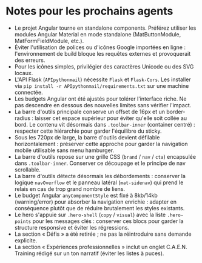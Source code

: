 # Notes pour les prochains agents

- Le projet Angular tourne en standalone components. Préférez utiliser les modules Angular Material en mode standalone (MatButtonModule, MatFormFieldModule, etc.).
- Éviter l'utilisation de polices ou d'icônes Google importées en ligne : l'environnement de build bloque les requêtes externes et provoquerait des erreurs.
- Pour les icônes simples, privilégier des caractères Unicode ou des SVG locaux.
- L'API Flask (`APIpythonmail`) nécessite `Flask` et `Flask-Cors`. Les installer via `pip install -r APIpythonmail/requirements.txt` sur une machine connectée.
- Les budgets Angular ont été ajustés pour tolérer l'interface riche. Ne pas descendre en dessous des nouvelles limites sans vérifier l'impact.
- La barre d'outils principale conserve un offset de 16px et un border-radius : laisser cet espace supérieur pour éviter qu'elle soit collée au bord. Le contenu vit désormais dans `.toolbar-inner` (container centré) : respecter cette hiérarchie pour garder l'équilibre du sticky.
- Sous les 720px de large, la barre d'outils devient défilable horizontalement : préserver cette approche pour garder la navigation mobile utilisable sans menu hamburger.
- La barre d'outils repose sur une grille CSS (`brand` / `nav` / `cta`) encapsulée dans `.toolbar-inner`. Conserver ce découpage et le principe de nav scrollable.
- La barre d'outils détecte désormais les débordements : conserver la logique `navOverflow` et le panneau latéral (`mat-sidenav`) qui prend le relais en cas de trop grand nombre de liens.
- Le budget Angular `anyComponentStyle` est fixé à 8kb/14kb (warning/error) pour absorber la navigation enrichie : adapter en conséquence plutôt que de réduire brutalement les styles existants.
- Le hero s'appuie sur `.hero-shell` (`copy` / `visual`) avec la liste `.hero-points` pour les messages clés : conserver ces blocs pour garder la structure responsive et éviter les régressions.
- La section « Défis » a été retirée ; ne pas la réintroduire sans demande explicite.
- La section « Expériences professionnelles » inclut un onglet C.A.E.N. Training rédigé sur un ton narratif (éviter les listes à puces).
